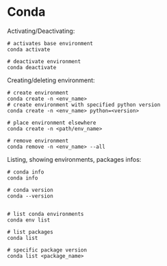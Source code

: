 
# Conda

Activating/Deactivating:
```shell
# activates base environment
conda activate

# deactivate environment
conda deactivate
```

Creating/deleting environment:
```shell
# create environment
conda create -n <env_name>
# create environment with specified python version
conda create -n <env_name> python=<version>

# place environment elsewhere
conda create -n <path/env_name> 

# remove environment
conda remove -n <env_name> --all

```



Listing, showing environments, packages infos:
```shell
# conda info
conda info

# conda version
conda --version


# list conda environments
conda env list

# list packages
conda list

# specific package version
conda list <package_name>
```
